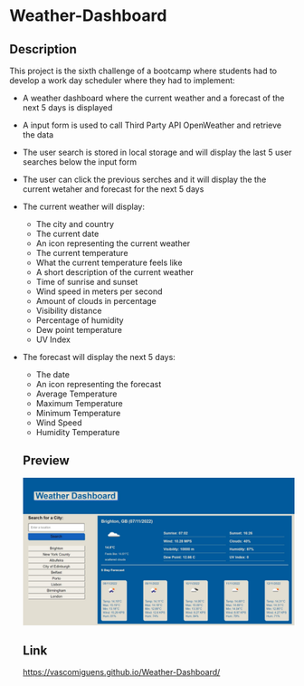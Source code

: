 # Weather-Dashboard

## Description

This project is the sixth challenge of a bootcamp where students had to develop a work day scheduler where they had to implement:

* A weather dashboard where the current weather and a forecast of the next 5 days is displayed
* A input form is used to call Third Party API OpenWeather and retrieve the data
* The user search is stored in local storage and will display the last 5 user searches below the input form
* The user can click the previous serches and it will display the the current wetaher and forecast for the next 5 days
* The current weather will display: 
  - The city and country
  - The current date
  - An icon representing the current weather
  - The current temperature
  - What the current temperature feels like
  - A short description of the current weather
  - Time of sunrise and sunset
  - Wind speed in meters per second
  - Amount of clouds in percentage
  - Visibility distance
  - Percentage of humidity
  - Dew point temperature
  - UV Index 
 * The forecast will display the next 5 days:
   - The date
   - An icon representing the forecast
   - Average Temperature
   - Maximum Temperature
   - Minimum Temperature
   - Wind Speed
   - Humidity Temperature
   
   ## Preview
   
   ![](https://github.com/VascoMiguens/Weather-Dashboard/blob/main/assets/weather-dashboard-preview.png)
   
   ## Link 
   
   https://vascomiguens.github.io/Weather-Dashboard/
    
